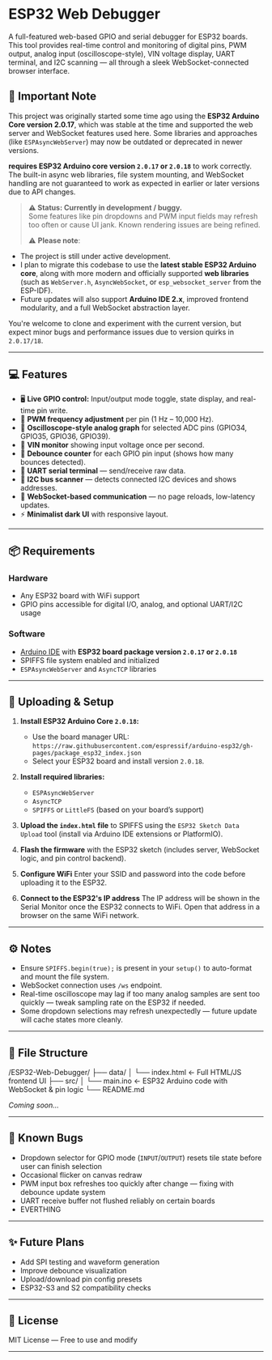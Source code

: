 # ESP32 Web Debugger

A full-featured web-based GPIO and serial debugger for ESP32 boards. This tool provides real-time control and monitoring of digital pins, PWM output, analog input (oscilloscope-style), VIN voltage display, UART terminal, and I2C scanning — all through a sleek WebSocket-connected browser interface.

## 🚨 Important Note

This project was originally started some time ago using the **ESP32 Arduino Core version 2.0.17**, which was stable at the time and supported the web server and WebSocket features used here. Some libraries and approaches (like `ESPAsyncWebServer`) may now be outdated or deprecated in newer versions.

 **requires ESP32 Arduino core version `2.0.17` or `2.0.18`** to work correctly. The built-in async web libraries, file system mounting, and WebSocket handling are not guaranteed to work as expected in earlier or later versions due to API changes.

> **⚠️ Status: Currently in development / buggy.**  
> Some features like pin dropdowns and PWM input fields may refresh too often or cause UI jank. Known rendering issues are being refined.
>
> ⚠️ **Please note**:
- The project is still under active development.
- I plan to migrate this codebase to use the **latest stable ESP32 Arduino core**, along with more modern and officially supported **web libraries** (such as `WebServer.h`, `AsyncWebSocket`, or `esp_websocket_server` from the ESP-IDF).
- Future updates will also support **Arduino IDE 2.x**, improved frontend modularity, and a full WebSocket abstraction layer.

You're welcome to clone and experiment with the current version, but expect minor bugs and performance issues due to version quirks in `2.0.17/18`.


---

## 💻 Features

- 🖥️ **Live GPIO control:** Input/output mode toggle, state display, and real-time pin write.
- 🌈 **PWM frequency adjustment** per pin (1 Hz – 10,000 Hz).
- 📡 **Oscilloscope-style analog graph** for selected ADC pins (GPIO34, GPIO35, GPIO36, GPIO39).
- 🔋 **VIN monitor** showing input voltage once per second.
- 🧠 **Debounce counter** for each GPIO pin input (shows how many bounces detected).
- 💬 **UART serial terminal** — send/receive raw data.
- 🔎 **I2C bus scanner** — detects connected I2C devices and shows addresses.
- 📑 **WebSocket-based communication** — no page reloads, low-latency updates.
- ⚡ **Minimalist dark UI** with responsive layout.

---

## 📦 Requirements

### Hardware

- Any ESP32 board with WiFi support
- GPIO pins accessible for digital I/O, analog, and optional UART/I2C usage

### Software

- [Arduino IDE](https://www.arduino.cc/en/software) with **ESP32 board package version `2.0.17` or `2.0.18`**
- SPIFFS file system enabled and initialized
- `ESPAsyncWebServer` and `AsyncTCP` libraries

---

## 🔧 Uploading & Setup

1. **Install ESP32 Arduino Core `2.0.18`:**
   - Use the board manager URL: `https://raw.githubusercontent.com/espressif/arduino-esp32/gh-pages/package_esp32_index.json`
   - Select your ESP32 board and install version `2.0.18`.

2. **Install required libraries:**
   - `ESPAsyncWebServer`
   - `AsyncTCP`
   - `SPIFFS` or `LittleFS` (based on your board’s support)

3. **Upload the `index.html` file** to SPIFFS using the `ESP32 Sketch Data Upload` tool (install via Arduino IDE extensions or PlatformIO).

4. **Flash the firmware** with the ESP32 sketch (includes server, WebSocket logic, and pin control backend).

5. **Configure WiFi**  Enter your SSID and password into the code before uploading it to the ESP32.

6. **Connect to the ESP32's IP address**  The IP address will be shown in the Serial Monitor once the ESP32 connects to WiFi. Open that address in a browser on the same WiFi network.

---

## ⚙️ Notes

- Ensure `SPIFFS.begin(true);` is present in your `setup()` to auto-format and mount the file system.
- WebSocket connection uses `/ws` endpoint.
- Real-time oscilloscope may lag if too many analog samples are sent too quickly — tweak sampling rate on the ESP32 if needed.
- Some dropdown selections may refresh unexpectedly — future update will cache states more cleanly.

---

## 📁 File Structure

/ESP32-Web-Debugger/
├── data/
│ └── index.html ← Full HTML/JS frontend UI
├── src/
│ └── main.ino ← ESP32 Arduino code with WebSocket & pin logic
└── README.md

*Coming soon...*

---

## 🧪 Known Bugs

- Dropdown selector for GPIO mode (`INPUT`/`OUTPUT`) resets tile state before user can finish selection
- Occasional flicker on canvas redraw
- PWM input box refreshes too quickly after change — fixing with debounce update system
- UART receive buffer not flushed reliably on certain boards
- EVERTHING

---

## ✨ Future Plans

- Add SPI testing and waveform generation
- Improve debounce visualization
- Upload/download pin config presets
- ESP32-S3 and S2 compatibility checks

---

## 🔗 License

MIT License — Free to use and modify

---
